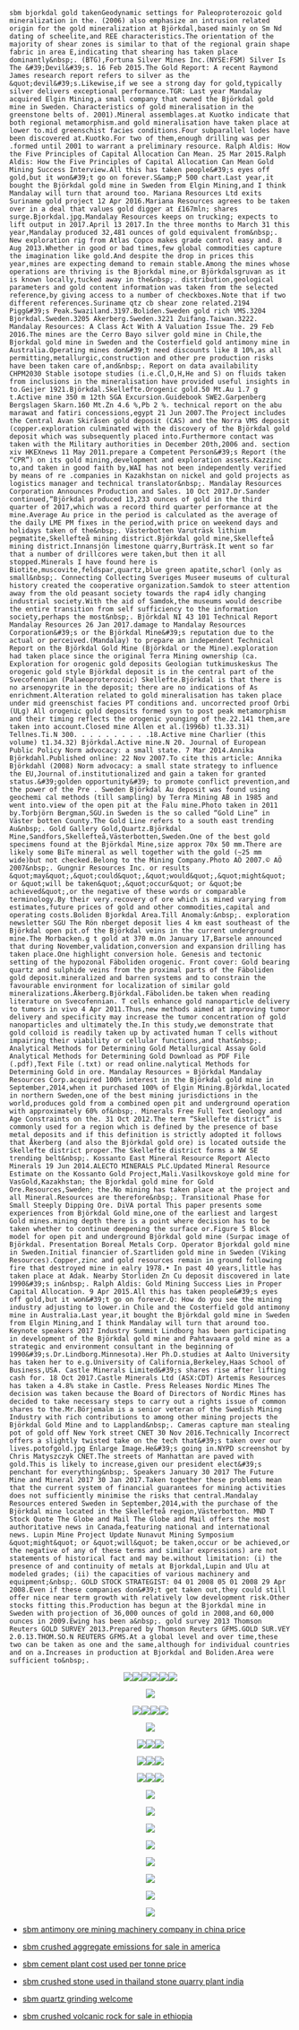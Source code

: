 
```
sbm bjorkdal gold takenGeodynamic settings for Paleoproterozoic gold mineralization in the. (2006) also emphasize an intrusion related origin for the gold mineralization at Björkdal,based mainly on Sm Nd dating of scheelite,and REE characteristics.The orientation of the majority of shear zones is similar to that of the regional grain shape fabric in area E,indicating that shearing has taken place dominantly&nbsp;. (BTG),Fortuna Silver Mines Inc.(NYSE:FSM) Silver Is The &#39;Devil&#39;s. 16 Feb 2015.The Gold Report: A recent Raymond James research report refers to silver as the &quot;devil&#39;s.Likewise,if we see a strong day for gold,typically silver delivers exceptional performance.TGR: Last year Mandalay acquired Elgin Mining,a small company that owned the Björkdal gold mine in Sweden. Characteristics of gold mineralisation in the greenstone belts of. 2001).Mineral assemblages.at Kuotko indicate that both regional metamorphism.and gold mineralisation have taken place at lower to.mid greenschist facies conditions.Four subparallel lodes have been discovered at.Kuotko.For two of them,enough drilling was per .formed until 2001 to warrant a preliminary resource. Ralph Aldis: How the Five Principles of Capital Allocation Can Mean. 25 Mar 2015.Ralph Aldis: How the Five Principles of Capital Allocation Can Mean Gold Mining Success Interview.All this has taken people&#39;s eyes off gold,but it won&#39;t go on forever.S&amp;P 500 chart.Last year,it bought the Björkdal gold mine in Sweden from Elgin Mining,and I think Mandalay will turn that around too. Mariana Resources Ltd exits Suriname gold project 12 Apr 2016.Mariana Resources agrees to be taken over in a deal that values gold digger at £167mln; shares surge.Bjorkdal.jpg.Mandalay Resources keeps on trucking; expects to lift output in 2017.April 13 2017.In the three months to March 31 this year,Mandalay produced 32,481 ounces of gold equivalent from&nbsp;. New exploration rig from Atlas Copco makes grade control easy and. 8 Aug 2013.Whether in good or bad times,few global commodities capture the imagination like gold.And despite the drop in prices this year,mines are expecting demand to remain stable.Among the mines whose operations are thriving is the Bjorkdal mine,or Björkdalsgruvan as it is known locally,tucked away in the&nbsp;. distribution,geological parameters and gold content information was taken from the selected reference,by giving access to a number of checkboxes.Note that if two different references.Suriname qtz cb shear zone related.2194 Pigg&#39;s Peak.Swaziland.3197.Boliden.Sweden gold rich VMS.3204 Bjorkdal.Sweden.3205 Akerberg.Sweden.3221 Zuifang.Taiwan.3222. Mandalay Resources: A Class Act With A Valuation Issue The. 29 Feb 2016.The mines are the Cerro Bayo silver gold mine in Chile,the Bjorkdal gold mine in Sweden and the Costerfield gold antimony mine in Australia.Operating mines don&#39;t need discounts like 8 10%,as all permitting,metallurgic,construction and other pre production risks have been taken care of,and&nbsp;. Report on data availability CHPM2030 Stable isotope studies (i.e.Cl,O,H,He and S) on fluids taken from inclusions in the mineralisation have provided useful insights in to.Geijer 1921.Björkdal.Skellefte.Orogenic gold.50 Mt.Au 1.7 g t.Active mine 350 m 12th SGA Excursion.Guidebook SWE2.Garpenberg Bergslagen Skarn.160 Mt.Zn 4.6 %,Pb 2 %. technical report on the abu marawat and fatiri concessions,egypt 21 Jun 2007.The Project includes the Central Avan Skiråsen gold deposit (CAS) and the Norra VMS deposit (copper.exploration culminated with the discovery of the Björkdal gold deposit which was subsequently placed into.Furthermore contact was taken with the Military authorities in December 20th,2006 and. section xiv HKEXnews 11 May 2011.prepare a Competent Person&#39;s Report (the “CPR”) on its gold mining,development and exploration assets.Kazzinc to,and taken in good faith by,WAI has not been independently verified by means of re .companies in Kazakhstan on nickel and gold projects as logistics manager and technical translator&nbsp;. Mandalay Resources Corporation Announces Production and Sales. 10 Oct 2017.Dr.Sander continued,“Björkdal produced 13,233 ounces of gold in the third quarter of 2017,which was a record third quarter performance at the mine.Average Au price in the period is calculated as the average of the daily LME PM fixes in the period,with price on weekend days and holidays taken of the&nbsp;. Västerbotten Varuträsk lithium pegmatite,Skellefteå mining district.Björkdal gold mine,Skellefteå mining district.Innansjön limestone quarry,Burträsk.It went so far that a number of drillcores were taken,but then it all stopped.Minerals I have found here is Biotite,muscovite,feldspar,quartz,blue green apatite,schorl (only as small&nbsp;. Connecting Collecting Sveriges Museer museums of cultural history created the cooperative organization.Samdok to steer attention away from the old peasant society towards the rap4 idly changing industrial society.With the aid of Samdok,the museums would describe the entire transition from self sufficiency to the information society,perhaps the most&nbsp;. Björkdal NI 43 101 Technical Report Mandalay Resources 26 Jan 2017.damage to Mandalay Resources Corporation&#39;s or the Björkdal Mine&#39;s reputation due to the actual or perceived.(Mandalay) to prepare an independent Technical Report on the Björkdal Gold Mine (Björkdal or the Mine).exploration had taken place since the original Terra Mining ownership (ca. Exploration for orogenic gold deposits Geologian tutkimuskeskus The orogenic gold style Björkdal deposit is in the central part of the Svecofennian (Palaeoproterozoic) Skellefte.Björkdal is that there is no arsenopyrite in the deposit; there are no indications of As enrichment.Alteration related to gold mineralisation has taken place under mid greenschist facies PT conditions and. uncorrected proof Orbi (ULg) All orogenic gold deposits formed syn to post peak metamorphism and their timing reflects the orogenic younging of the.22.141 them,are taken into account.Closed mine Allen et al.(1996b) t1.33.31) Tellnes.Ti.N 300. . . . . . . . . .18.Active mine Charlier (this volume) t1.34.32) Björkdal.Active mine.N 20. Journal of European Public Policy Norm advocacy: a small state. 7 Mar 2014.Annika Björkdahl.Published online: 22 Nov 2007.To cite this article: Annika Björkdahl (2008) Norm advocacy: a small state strategy to influence the EU,Journal of.institutionalized and gain a taken for granted status.&#39;golden opportunity&#39; to promote conflict prevention,and the power of the Pre . Sweden Björkdal Au deposit was found using geochemi cal methods (till sampling) by Terra Mining AB in 1985 and went into.view of the open pit at the Falu mine.Photo taken in 2011 by.Torbjörn Bergman,SGU.in Sweden is the so called “Gold Line” in Väster botten County.The Gold Line refers to a south east trending Au&nbsp;. Gold Gallery Gold,Quartz.Björkdal Mine,Sandfors,Skellefteå,Västerbotten,Sweden.One of the best gold specimens found at the Björkdal Mine,size approx 70x 50 mm.There are likely some BiTe mineral as well together with the gold (~25 mm wide)but not checked.Belong to the Mining Company.Photo AÖ 2007.© AÖ 2007&nbsp;. Gungnir Resources Inc. or results &quot;may&quot;,&quot;could&quot;,&quot;would&quot;,&quot;might&quot; or &quot;will be taken&quot;,&quot;occur&quot; or &quot;be achieved&quot;,or the negative of these words or comparable terminology.By their very.recovery of ore which is mined varying from estimates,future prices of gold and other commodities,capital and operating costs.Boliden Bjorkdal Area.Till Anomaly:&nbsp;. exploration newsletter SGU The Rön nberget deposit lies 4 km east southeast of the Björkdal open pit.of the Björkdal veins in the current underground mine.The Morbacken.g t gold at 370 m.On January 17,Barsele announced that during November,validation,conversion and expansion drilling has taken place.One highlight conversion hole. Genesis and tectonic setting of the hypozonal Fäboliden orogenic. Front cover: Gold bearing quartz and sulphide veins from the proximal parts of the Fäboliden gold deposit.mineralized and barren systems and to constrain the favourable environment for localization of similar gold mineralizations.Åkerberg.Björkdal.Fäboliden.be taken when reading literature on Svecofennian. T cells enhance gold nanoparticle delivery to tumors in vivo 4 Apr 2011.Thus,new methods aimed at improving tumor delivery and specificity may increase the tumor concentration of gold nanoparticles and ultimately the.In this study,we demonstrate that gold colloid is readily taken up by activated human T cells without impairing their viability or cellular functions,and that&nbsp;. Analytical Methods for Determining Gold Metallurgical Assay Gold Analytical Methods for Determining Gold Download as PDF File (.pdf),Text File (.txt) or read online.nalytical Methods for Determining Gold in ore. Mandalay Resources » Björkdal Mandalay Resources Corp.acquired 100% interest in the Björkdal gold mine in September,2014,when it purchased 100% of Elgin Mining.Björkdal,located in northern Sweden,one of the best mining jurisdictions in the world,produces gold from a combined open pit and underground operation with approximately 60% of&nbsp;. Minerals Free Full Text Geology and Age Constraints on the. 31 Oct 2012.The term “Skellefte district” is commonly used for a region which is defined by the presence of base metal deposits and if this definition is strictly adopted it follows that Åkerberg (and also the Björkdal gold ore) is located outside the Skellefte district proper.The Skellefte district forms a NW SE trending belt&nbsp;. Kossanto East Mineral Resource Report Alecto Minerals 19 Jun 2014.ALECTO MINERALS PLC.Updated Mineral Resource Estimate on the Kossanto Gold Project,Mali.Vasilkovskoye gold mine for VasGold,Kazakhstan; the Bjorkdal gold mine for Gold Ore.Resources,Sweden; the.No mining has taken place at the project and all Mineral.Resources are therefore&nbsp;. Transitional Phase for Small Steeply Dipping Ore. DiVA portal This paper presents some experiences from Björkdal Gold mine,one of the earliest and largest Gold mines.mining depth there is a point where decision has to be taken whether to continue deepening the surface or.Figure 5 Block model for open pit and underground Björkdal gold mine (Surpac image of Björkdal. Presentation Boreal Metals Corp. Operator Bjorkdal gold mine in Sweden.Initial financier of.Szartliden gold mine in Sweden (Viking Resources).Copper,zinc and gold resources remain in ground following fire that destroyed mine in ealry 1978.• In past 40 years,little has taken place at Adak. Nearby Storliden Zn Cu deposit discovered in late 1990&#39;s in&nbsp;. Ralph Aldis: Gold Mining Success Lies in Proper Capital Allocation. 9 Apr 2015.All this has taken people&#39;s eyes off gold,but it won&#39;t go on forever.Q: How do you see the mining industry adjusting to lower.in Chile and the Costerfield gold antimony mine in Australia.Last year,it bought the Björkdal gold mine in Sweden from Elgin Mining,and I think Mandalay will turn that around too. Keynote speakers 2017 Industry Summit Lindborg has been participating in development of the Björkdal gold mine and Pahtavaara gold mine as a strategic and environment consultant in the beginning of 1990&#39;s.Dr.Lindborg.Minnesota).Her Ph.D.studies at Aalto University has taken her to e.g.University of California,Berkeley,Haas School of Business,USA. Castle Minerals Limited&#39;s shares rise after lifting cash for. 18 Oct 2017.Castle Minerals Ltd (ASX:CDT) Artemis Resources has taken a 4.8% stake in Castle. Press Releases Nordic Mines The decision was taken because the Board of Directors of Nordic Mines has decided to take necessary steps to carry out a rights issue of common shares to the.Mr.Börjemalm is a senior veteran of the Swedish Mining Industry with rich contributions to among other mining projects the Björkdal Gold Mine and to Lappland&nbsp;. Cameras capture man stealing pot of gold off New York street CNET 30 Nov 2016.Technically Incorrect offers a slightly twisted take on the tech that&#39;s taken over our lives.potofgold.jpg Enlarge Image.He&#39;s going in.NYPD screenshot by Chris Matyszczyk CNET.The streets of Manhattan are paved with gold.This is likely to increase,given our president elect&#39;s penchant for everything&nbsp;. Speakers January 30 2017 The Future Mine and Mineral 2017 30 Jan 2017.Taken together these problems mean that the current system of financial guarantees for mining activities does not sufficiently minimise the risks that central.Mandalay Resources entered Sweden in September,2014,with the purchase of the Björkdal mine located in the Skellefteå region,Västerbotton. MND T Stock Quote The Globe and Mail The Globe and Mail offers the most authoritative news in Canada,featuring national and international news. Lupin Mine Project Update Nunavut Mining Symposium &quot;might&quot; or &quot;will&quot; be taken,occur or be achieved,or the negative of any of these terms and similar expressions) are not statements of historical fact and may be.without limitation: (i) the presence of and continuity of metals at Bjorkdal,Lupin and Ulu at modeled grades; (ii) the capacities of various machinery and equipment;&nbsp;. GOLD STOCK STRATEGIST: 04 01 2008 05 01 2008 29 Apr 2008.Even if these companies don&#39;t get taken out,they could still offer nice near term growth with relatively low development risk.Other stocks fitting this.Production has begun at the Bjorkdal mine in Sweden with projection of 36,000 ounces of gold in 2008,and 60,000 ounces in 2009.Ewing has been a&nbsp;. gold survey 2013 Thomson Reuters GOLD SURVEY 2013.Prepared by Thomson Reuters GFMS.GOLD SUR.VEY 2.0.13.THOM.SO.N REUTERS GFMS.At a global level and over time,these two can be taken as one and the same,although for individual countries and on a.Increases in production at Bjorkdal and Boliden.Area were sufficient to&nbsp;. 
```

<div align="center">
  
<a rel="nofollow" href="https://m.shibang-china.com?f=github&k=sbm+bjorkdal+gold+taken"><img src="https://static.shibang-china.com/en/l.png"></a><img src="https://static.shibang-china.com/en/hw.png"><a rel="nofollow" href="https://m.shibang-china.com/product/?f=github&k=sbm+bjorkdal+gold+taken"><img src="https://static.shibang-china.com/en/p.png"></a><a rel="nofollow" href="https://m.shibang-china.com/cases/?f=github&k=sbm+bjorkdal+gold+taken"><img src="https://static.shibang-china.com/en/c.png"></a><a rel="nofollow" href="https://m.shibang-china.com/news/?f=github&k=sbm+bjorkdal+gold+taken"><img src="https://static.shibang-china.com/en/n.png"></a><a rel="nofollow" href="https://m.shibang-china.com?f=github&k=sbm+bjorkdal+gold+taken"><img src="https://static.shibang-china.com/en/m.png"></a>

<a rel="nofollow" href="https://m.shibang-china.com/product/?f=github&k=sbm+bjorkdal+gold+taken"><img src="https://static.shibang-china.com/en/b.jpg"></a>
  
<a rel="nofollow" href="https://m.shibang-china.com/solution-aggregate.html?f=github&k=sbm+bjorkdal+gold+taken"><img src="https://static.shibang-china.com/en/a.jpg"></a><a rel="nofollow" href="https://m.shibang-china.com/solution-mine.html?f=github&k=sbm+bjorkdal+gold+taken"><img src="https://static.shibang-china.com/en/m.jpg"></a><a rel="nofollow" href="https://m.shibang-china.com/solution-mill.html?f=github&k=sbm+bjorkdal+gold+taken"><img src="https://static.shibang-china.com/en/g.jpg"></a><a rel="nofollow" href="https://m.shibang-china.com/solution-epc.html?f=github&k=sbm+bjorkdal+gold+taken"><img src="https://static.shibang-china.com/en/e.jpg"></a>

<a rel="nofollow" href="https://m.shibang-china.com/product/?f=github&k=sbm+bjorkdal+gold+taken"><img src="https://static.shibang-china.com/en/a-p.png"></a>

<a rel="nofollow" href="https://m.shibang-china.com/product/crusher/c6x.html?f=github&k=sbm+bjorkdal+gold+taken"><img src="https://static.shibang-china.com/en/j.jpg"></a><a rel="nofollow" href="https://m.shibang-china.com/product/crusher/ci5x.html?f=github&k=sbm+bjorkdal+gold+taken"><img src="https://static.shibang-china.com/en/i.jpg"></a><a rel="nofollow" href="https://m.shibang-china.com/product/crusher/hst.html?f=github&k=sbm+bjorkdal+gold+taken"><img src="https://static.shibang-china.com/en/c.jpg"></a>

<a rel="nofollow" href="https://m.shibang-china.com/product/mill/mtw.html?f=github&k=sbm+bjorkdal+gold+taken"><img src="https://static.shibang-china.com/en/mtw.jpg"></a><a rel="nofollow" href="https://m.shibang-china.com/product/mill/scm.html?f=github&k=sbm+bjorkdal+gold+taken"><img src="https://static.shibang-china.com/en/scm.jpg"></a><a rel="nofollow" href="https://m.shibang-china.com/product/mill/lm.html?f=github&k=sbm+bjorkdal+gold+taken"><img src="https://static.shibang-china.com/en/lm.jpg"></a>

<a rel="nofollow" href="https://m.shibang-china.com/product/sand/vsi6x.html?f=github&k=sbm+bjorkdal+gold+taken"><img src="https://static.shibang-china.com/en/6x.jpg"></a><a rel="nofollow" href="https://m.shibang-china.com/product/sand/vu.html?f=github&k=sbm+bjorkdal+gold+taken"><img src="https://static.shibang-china.com/en/vu.jpg"></a><a rel="nofollow" href="https://m.shibang-china.com/product/mobile/klun.html?f=github&k=sbm+bjorkdal+gold+taken"><img src="https://static.shibang-china.com/en/k.jpg"></a>

<a rel="nofollow" href="https://m.shibang-china.com/cases/?f=github&k=sbm+bjorkdal+gold+taken"><img src="https://static.shibang-china.com/en/case.png"></a>

<a rel="nofollow" href="https://m.shibang-china.com/cases/aggregate/202.html?f=github&k=sbm+bjorkdal+gold+taken"><img src="https://static.shibang-china.com/en/c-1.jpg"></a>

<a rel="nofollow" href="https://m.shibang-china.com/cases/aggregate/203.html?f=github&k=sbm+bjorkdal+gold+taken"><img src="https://static.shibang-china.com/en/c-2.jpg"></a>

<a rel="nofollow" href="https://m.shibang-china.com/cases/mill/123.html?f=github&k=sbm+bjorkdal+gold+taken"><img src="https://static.shibang-china.com/en/c-3.jpg"></a>

<a rel="nofollow" href="https://m.shibang-china.com/contact_us.html?f=github&k=sbm+bjorkdal+gold+taken"><img src="https://static.shibang-china.com/en/contact.png"></a>

<a rel="nofollow" href="https://swt.shibang-china.com/?f=github&k=sbm+bjorkdal+gold+taken"><img src="https://static.shibang-china.com/en/chat.png"></a>

<a rel="nofollow" href="https://whatsapp.shibangsoft.com/WhatsApp.php?f=github&k=sbm+bjorkdal+gold+taken"><img src="https://static.shibang-china.com/en/whatsapp.png"></a>

<a rel="nofollow" href="https://m.shibang-china.com/?f=github&k=sbm+bjorkdal+gold+taken"><img src="https://static.shibang-china.com/en/website.png"></a>

</div>


* [sbm antimony ore mining machinery company in china price](sbm%20antimony%20ore%20mining%20machinery%20company%20in%20china%20price.md)

* [sbm crushed aggregate emissions for sale in america](sbm%20crushed%20aggregate%20emissions%20for%20sale%20in%20america.md)

* [sbm cement plant cost used per tonne price](sbm%20cement%20plant%20cost%20used%20per%20tonne%20price.md)

* [sbm crushed stone used in thailand stone quarry plant india](sbm%20crushed%20stone%20used%20in%20thailand%20stone%20quarry%20plant%20india.md)

* [sbm quartz grinding welcome](sbm%20quartz%20grinding%20welcome.md)

* [sbm crushed volcanic rock for sale in ethiopia](sbm%20crushed%20volcanic%20rock%20for%20sale%20in%20ethiopia.md)